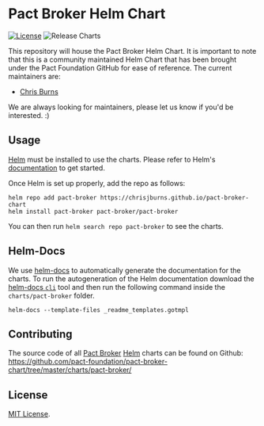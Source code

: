 # Pact Broker Helm Chart

[![License](https://img.shields.io/badge/License-MIT-blue.svg)](https://opensource.org/licenses/MIT) ![Release Charts](https://github.com/pact-foundation/pact-helm-chart/workflows/Release%20Charts/badge.svg?branch=master)

This repository will house the Pact Broker Helm Chart. It is important to note that this is a community maintained Helm Chart that has been brought under the Pact Foundation GitHub for ease of reference. The current maintainers are:

- [Chris Burns](https://github.com/ChrisJBurns)

We are always looking for maintainers, please let us know if you'd be interested. :)

## Usage

[Helm](https://helm.sh) must be installed to use the charts.
Please refer to Helm's [documentation](https://helm.sh/docs/) to get started.

Once Helm is set up properly, add the repo as follows:

```console
helm repo add pact-broker https://chrisjburns.github.io/pact-broker-chart
helm install pact-broker pact-broker/pact-broker
```

You can then run `helm search repo pact-broker` to see the charts.

## Helm-Docs
We use [helm-docs](https://github.com/norwoodj/helm-docs) to automatically generate the documentation for the charts. To run the autogeneration of the Helm documentation download the [helm-docs `cli`](https://github.com/norwoodj/helm-docs) tool and then run the following command inside the `charts/pact-broker` folder.

```console
helm-docs --template-files _readme_templates.gotmpl
```

## Contributing

The source code of all [Pact Broker](https://docs.pact.io/pact_broker/overview) [Helm](https://helm.sh) charts can be found on Github: <https://github.com/pact-foundation/pact-broker-chart/tree/master/charts/pact-broker/>

## License

[MIT License](https://github.com/pact-foundation/pact-broker-chart/blob/master/LICENSE).
